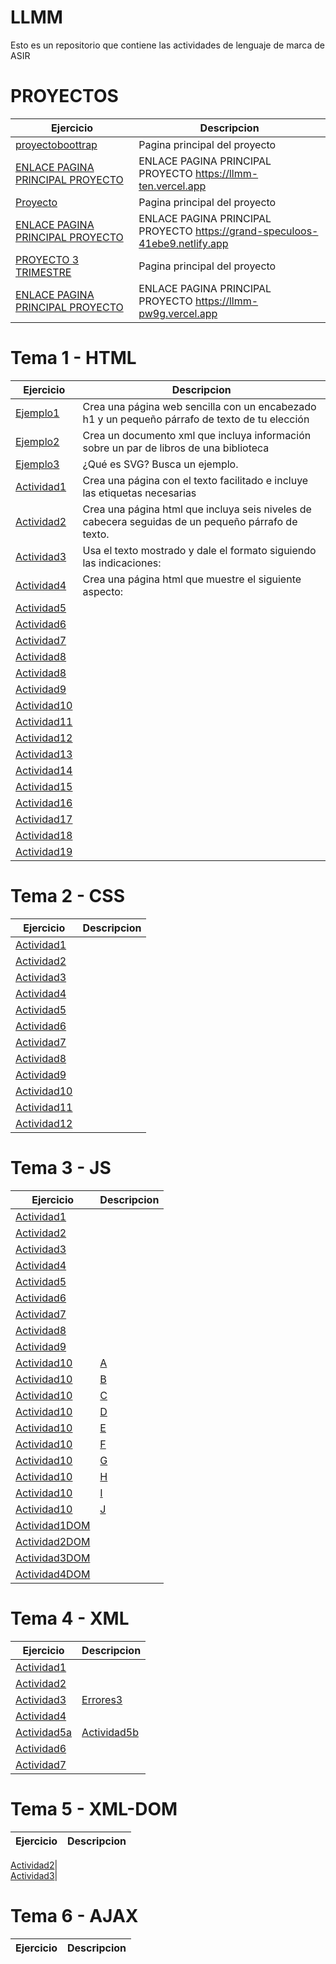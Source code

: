 # LLMM
Esto es un repositorio que contiene las actividades de lenguaje de marca de ASIR

# PROYECTOS

Ejercicio | Descripcion
----------|--------------
[proyectoboottrap](/proyectoboottrap/index.html)|Pagina principal del proyecto
[ENLACE PAGINA PRINCIPAL PROYECTO]([https://llmm-ten.vercel.app])|ENLACE PAGINA PRINCIPAL PROYECTO https://llmm-ten.vercel.app
[Proyecto](/Proyecto/index.html)|Pagina principal del proyecto
[ENLACE PAGINA PRINCIPAL PROYECTO]([https://grand-speculoos-41ebe9.netlify.app])|ENLACE PAGINA PRINCIPAL PROYECTO https://grand-speculoos-41ebe9.netlify.app
[PROYECTO 3 TRIMESTRE](/proyecto3trimestre/index.html)|Pagina principal del proyecto
[ENLACE PAGINA PRINCIPAL PROYECTO]([https://llmm-pw9g.vercel.app])|ENLACE PAGINA PRINCIPAL PROYECTO https://llmm-pw9g.vercel.app


# Tema 1 - HTML

Ejercicio | Descripcion
----------|--------------
[Ejemplo1](/tema1/ejemplo1.html)|Crea una página web sencilla con un encabezado h1 y un pequeño párrafo de texto de tu elección
[Ejemplo2](/tema1/ejemplo2.xml)|Crea un documento xml que incluya información sobre un par de libros de una biblioteca
[Ejemplo3](/tema1/ejemplo3.html)|¿Qué es SVG? Busca un ejemplo.
[Actividad1](/tema1/actividad1.html)|Crea una página con el texto facilitado e incluye las etiquetas necesarias
[Actividad2](/tema1/actividad2.html)|Crea una página html que incluya seis niveles de cabecera seguidas de un pequeño párrafo de texto.
[Actividad3](/tema1/actividad3.html)|Usa el texto mostrado y dale el formato siguiendo las indicaciones:
[Actividad4](/tema1/actividad4.html)|Crea una página html que muestre el siguiente aspecto:
[Actividad5](/tema1/actividad5.html)|
[Actividad6](/tema1/actividad6.html)|
[Actividad7](/tema1/actividad7.html)|
[Actividad8](/tema1/actividad8_PP.html)|
[Actividad8](/tema1/actividad8_Pportfolio.html)|
[Actividad9](/tema1/actividad9.html)|
[Actividad10](/tema1/actividad10.html)|
[Actividad11](/tema1/actividad11.html)|
[Actividad12](/tema1/actividad12.html)|
[Actividad13](/tema1/actividad13.html)|
[Actividad14](/tema1/actividad14.html)|
[Actividad15](/tema1/actividad15.html)|
[Actividad16](/tema1/actividad16.html)|
[Actividad17](/tema1/actividad17.html)|
[Actividad18](/tema1/actividad18.html)|
[Actividad19](/tema1/actividad19/actividad19.html)|



# Tema 2 - CSS

Ejercicio | Descripcion
----------|--------------
[Actividad1](/css/actividad1.html)|
[Actividad2](/css/actividad2.html)|
[Actividad3](/css/actividad3.html)|
[Actividad4](/css/actividad4.html)|
[Actividad5](/css/actividad5.html)|
[Actividad6](/css/actividad6.html)|
[Actividad7](/css/actividad7.html)|
[Actividad8](/css/actividad8.html)|
[Actividad9](/css/actividad9.html)|
[Actividad10](/css/actividad10.html)|
[Actividad11](/css/actividad11.html)|
[Actividad12](/css/actividad12.html)|



# Tema 3 - JS

Ejercicio | Descripcion
----------|--------------
[Actividad1](/js/actividad1/js01.html)|
[Actividad2](/js/actividad2/js02.html)|
[Actividad3](/js/actividad3/js03.html)|
[Actividad4](/js/actividad4/js04.html)|
[Actividad5](/js/actividad5/js05.html)|
[Actividad6](/js/actividad6/js06.html)|
[Actividad7](/js/actividad7/index.html)|
[Actividad8](/js/actividad8/js08.html)|
[Actividad9](/js/actividad9/index.html)|
[Actividad10](/js/actividad10)|[A](/js/actividad10/apartadoA.html)
[Actividad10](/js/actividad10)|[B](/js/actividad10/apartadoB.html)
[Actividad10](/js/actividad10)|[C](/js/actividad10/apartadoC.html)
[Actividad10](/js/actividad10)|[D](/js/actividad10/apartadoD.html)
[Actividad10](/js/actividad10)|[E](/js/actividad10/apartadoE.html)
[Actividad10](/js/actividad10)|[F](/js/actividad10/apartadoF.html)
[Actividad10](/js/actividad10)|[G](/js/actividad10/apartadoG.html)
[Actividad10](/js/actividad10)|[H](/js/actividad10/apartadoH.html)
[Actividad10](/js/actividad10)|[I](/js/actividad10/apartadoI.html)
[Actividad10](/js/actividad10)|[J](/js/actividad10/apartadoJ.html)
[Actividad1DOM](/js/DOM1/index.html)|
[Actividad2DOM](/js/DOM2/index.html)|
[Actividad3DOM](/js/DOM3/index.html)|
[Actividad4DOM](/js/DOM4/index.html)|


# Tema 4 - XML

Ejercicio | Descripcion
----------|--------------
[Actividad1](/xml/actividad1/actividad1.xml)|
[Actividad2](/xml/actividad2/ex2.xml)|
[Actividad3](/xml/actividad3/ex3.xml)|[Errores3](xml/actividad3/ex3-err.txt)
[Actividad4](/xml/actividad4/ex4.xml)|
[Actividad5a](/xml/actividad5/Ex5a.xml)|[Actividad5b](/xml/actividad5/Ex5b.xml)|
[Actividad6](/xml/actividad6/Ex6.xml)|
[Actividad7](/xml/actividad7/Ex7.txt)|



# Tema 5 - XML-DOM

Ejercicio | Descripcion
----------|--------------

[Actividad2](/xml-dom/actividad2/Ejercicio2.html)|  
[Actividad3](/xml-dom/actividad3/Ejercicio3.html)|  


# Tema 6 - AJAX

Ejercicio | Descripcion
----------|--------------
